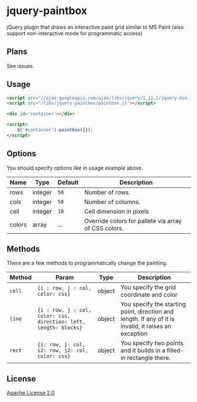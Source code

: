 # jquery-paintbox
jQuery plugin that draws an interactive paint grid similar to MS Paint (also support non-interactive mode for programmatic access)

Plans
-----

See issues.

Usage
-----
```html
<script src="//ajax.googleapis.com/ajax/libs/jquery/1.11.1/jquery.min.js"></script>
<script src="/libs/jquery-paintbox/paintbox.js"></script>

<div id='container'></div>

<script>
    $('#container').paintbox({});
</script>
```

Options
-------
You should specify options like in usage example above.

| Name | Type | Default | Description |
| ---- | ---- | ---- | ---- |
| rows | integer | `50` | Number of rows. |
| cols | integer | `50` | Number of columns. |
| cell | integer | `10` | Cell dimension in pixels |
| colors | array | ... | Override colors for pallete via array of CSS colors. |

Methods
-------
There are a few methods to programmatically change the painting.

| Method | Param | Type | Description |
| ---- | ---- | ---- | ---- |
| `cell` | `{i : row, j : col, color: css}` | object | You specify the grid coordinate and color |
| `line` | `{i : row, j : col, color: css, direction: left, length: blocks}` | object | You specify the starting point, direction and length.  If any of it is invalid, it raises an exception |
| `rect` | `{i: row, j: col, i2: row, j2: col, color: css}` | object | You specify two points and it builds in a filled-in rectangle there.|

License
-------
[Apache License 2.0](http://www.apache.org/licenses/LICENSE-2.0)
